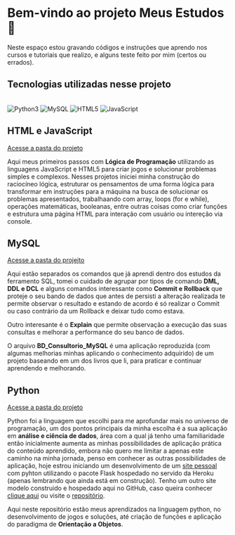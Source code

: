 # Bem-vindo ao projeto Meus Estudos :wave:

Neste espaço estou gravando códigos e instruções que aprendo nos cursos e tutoriais que realizo, e alguns teste feito por mim (certos ou errados).

## Tecnologias utilizadas nesse projeto

<div style="display: inline_block"><br/>
  <img aling="center" alt="Python3" src="https://img.shields.io/badge/Python-3776AB?style=for-the-badge&logo=python&logoColor=white"/>
  <img aling="center" alt="MySQL" src="https://img.shields.io/badge/MySQL-00000F?style=for-the-badge&logo=mysql&logoColor=white"/>
  <img aling="center" alt="HTML5" src="https://img.shields.io/badge/HTML-239120?style=for-the-badge&logo=html5&logoColor=white"/>
  <img aling="center" alt="JavaScript" src="https://img.shields.io/badge/JavaScript-F7DF1E?style=for-the-badge&logo=javascript&logoColor=black"/>
</div>

## HTML e JavaScript

[Acesse a pasta do projeto](https://github.com/Rlvenancio2021/MeusEstudos/tree/main/HTML_JavaScript)

Aqui meus primeiros passos com **Lógica de Programação** utilizando as linguagens JavaScript e HTML5 para criar jogos e solucionar problemas simples e complexos. Nesses projetos iniciei minha construção do raciocíneo lógica, estruturar os pensamentos de uma forma lógica para transformar em instruções para a máquina na busca de solucionar os problemas apresentados, trabalhaando com array, loops (for e while), operações matemáticas, booleanas, entre outras coisas como criar funções e estrutura uma página HTML para interação com usuário ou intereção via console.

## MySQL

[Acesse a pasta do projejto](https://github.com/Rlvenancio2021/MeusEstudos/tree/main/MySQL)

Aqui estão separados os comandos que já aprendi dentro dos estudos da ferramento SQL, tomei o cuidado de agrupar por tipos de comando **DML, DDL e DCL** e alguns comandos interessante como **Commit e Rollback** que proteje o seu bando de dados que antes de persisti a alteração realizada te permite observar o resultado e estando de acordo é só realizar o Commit ou caso contrário da um Rollback e deixar tudo como estava.

Outro interesante é o **Explain** que permite observação a execução das suas consultas e melhorar a performance do seu banco de dados.

O arquivo **BD_Consultorio_MySQL** é uma aplicação reproduzida (com algumas melhorias minhas aplicando o conhecimento adquirido) de um projeto baseando em um dos livros que li, para praticar e continuar aprendendo e melhorando.

## Python

[Acesse a pasta do projeto](https://github.com/Rlvenancio2021/MeusEstudos/tree/main/Python)

Python foi a linguagem que escolhi para me aprofundar mais no universo de programação, um dos pontos principais da minha escolha é a sua aplicação em **análise e ciência de dados**, área com a qual já tenho uma familiaridade então inicialmente aumenta as minhas  possibilidades de aplicação prática do conteúdo aprendido, embora não quero me limitar a apenas este caminho na minha jornada, penso em conhecer as outras possibilidades de aplicação, hoje estrou iniciando um desenvolvimento de um [site pessoal](https://www.rodrigolvenancio.com.br/) com pyhton utilizando o pacote Flask hospedado no servido da Heroku (apenas lembrando que ainda está em construção). Tenho um outro site modelo construido e hospedado aqui no GitHub, caso queira conhecer [clique aqui](https://rlvenancio2021.github.io/site/) ou visite o [repositório](https://github.com/Rlvenancio2021/site).

Aqui neste repositório estão meus aprendizados na linguagem python, no desenvolvimento de jogos e soluções, até criação de funções e aplicação do paradigma de **Orientação a Objetos**.
